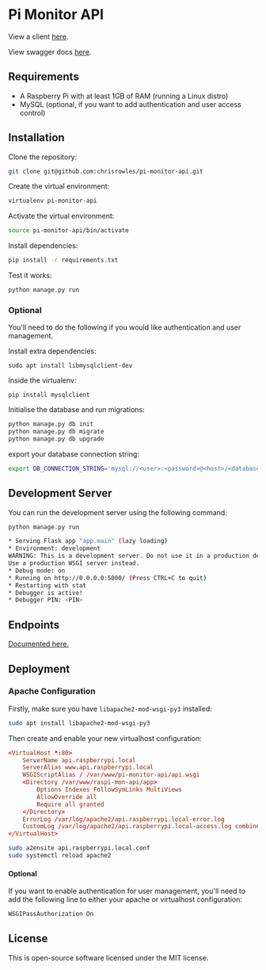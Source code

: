# Pi Monitor API

View a client [here](https://github.com/chrisrowles/pi-monitor-v3).

View swagger docs [here](https://raspberrypi-api.ddns.net/).

## Requirements

- A Raspberry Pi with at least 1GB of RAM (running a Linux distro)
- MySQL (optional, if you want to add authentication and user access control)

## Installation

Clone the repository:
```sh
git clone git@github.com:chrisrowles/pi-monitor-api.git
```

Create the virtual environment:
```sh
virtualenv pi-monitor-api
```

Activate the virtual environment:
```sh
source pi-monitor-api/bin/activate
```

Install dependencies:
```sh
pip install -r requirements.txt
```

Test it works:
```sh
python manage.py run
```

### Optional

You'll need to do the following if you would like authentication and user management.

Install extra dependencies:
```
sudo apt install libmysqlclient-dev
```

Inside the virtualenv:
```
pip install mysqlclient
```

Initialise the database and run migrations:
```sh
python manage.py db init
python manage.py db migrate
python manage.py db upgrade
```

export your database connection string:
```sh
export DB_CONNECTION_STRING='mysql://<user>:<password>@<host>/<database>
```

## Development Server

You can run the development server using the following command:

```sh
python manage.py run

* Serving Flask app "app.main" (lazy loading)
* Environment: development
WARNING: This is a development server. Do not use it in a production deployment.
Use a production WSGI server instead.
* Debug mode: on
* Running on http://0.0.0.0:5000/ (Press CTRL+C to quit)
* Restarting with stat
* Debugger is active!
* Debugger PIN: <PIN>
```

## Endpoints

[Documented here.](https://raspberrypi-api.ddns.net/)

## Deployment

### Apache Configuration
Firstly, make sure you have `libapache2-mod-wsgi-py3` installed:

```sh
sudo apt install libapache2-mod-wsgi-py3
```

Then create and enable your new virtualhost configuration:

```conf
<VirtualHost *:80>
    ServerName api.raspberrypi.local
    ServerAlias www.api.raspberrypi.local
    WSGIScriptAlias / /var/www/pi-monitor-api/api.wsgi
    <Directory /var/www/raspi-mon-api/app>
        Options Indexes FollowSymLinks MultiViews
        AllowOverride all
        Require all granted
    </Directory>
    ErrorLog /var/log/apache2/api.raspberrypi.local-error.log
    CustomLog /var/log/apache2/api.raspberrypi.local-access.log combined
</VirtualHost>
```

```sh
sudo a2ensite api.raspberrypi.local.conf
sudo systemctl reload apache2
```

#### Optional

If you want to enable authentication for user management, you'll need to add the following line to either your apache or virtualhost configuration:

```sh
WSGIPassAuthorization On
```

## License

This is open-source software licensed under the MIT license.
